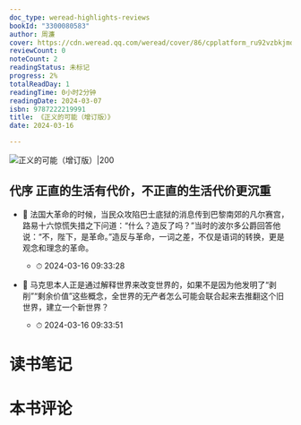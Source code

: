 ```yaml
---
doc_type: weread-highlights-reviews
bookId: "3300080583"
author: 周濂
cover: https://cdn.weread.qq.com/weread/cover/86/cpplatform_ru92vzbkjmd3mtcmz3imzt/t7_cpplatform_ru92vzbkjmd3mtcmz3imzt1701850010.jpg
reviewCount: 0
noteCount: 2
readingStatus: 未标记
progress: 2%
totalReadDay: 1
readingTime: 0小时2分钟
readingDate: 2024-03-07
isbn: 9787222219991
title: 《正义的可能（增订版）》
date: 2024-03-16

---
```


![ 正义的可能（增订版）|200](https://cdn.weread.qq.com/weread/cover/86/cpplatform_ru92vzbkjmd3mtcmz3imzt/t7_cpplatform_ru92vzbkjmd3mtcmz3imzt1701850010.jpg)


## 代序 正直的生活有代价，不正直的生活代价更沉重


- 📌 法国大革命的时候，当民众攻陷巴士底狱的消息传到巴黎南郊的凡尔赛宫，路易十六惊慌失措之下问道：“什么？造反了吗？”当时的波尔多公爵回答他说：“不，陛下，是革命。”造反与革命，一词之差，不仅是语词的转换，更是观念和理念的革命。 
    - ⏱ 2024-03-16 09:33:28 

- 📌 马克思本人正是通过解释世界来改变世界的，如果不是因为他发明了“剥削”“剩余价值”这些概念，全世界的无产者怎么可能会联合起来去推翻这个旧世界，建立一个新世界？ 
    - ⏱ 2024-03-16 09:33:51 

# 读书笔记


# 本书评论
